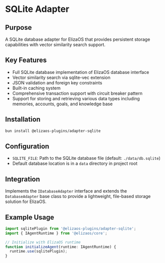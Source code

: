 # SQLite Adapter

## Purpose

A SQLite database adapter for ElizaOS that provides persistent storage capabilities with vector similarity search support.

## Key Features

- Full SQLite database implementation of ElizaOS database interface
- Vector similarity search via sqlite-vec extension
- JSON validation and foreign key constraints
- Built-in caching system
- Comprehensive transaction support with circuit breaker pattern
- Support for storing and retrieving various data types including memories, accounts, goals, and knowledge base

## Installation

```bash
bun install @elizaos-plugins/adapter-sqlite
```

## Configuration

- `SQLITE_FILE`: Path to the SQLite database file (default: `./data/db.sqlite`)
- Default database location is in a `data` directory in project root

## Integration

Implements the `IDatabaseAdapter` interface and extends the `DatabaseAdapter` base class to provide a lightweight, file-based storage solution for ElizaOS.

## Example Usage

```typescript
import sqlitePlugin from '@elizaos-plugins/adapter-sqlite';
import { IAgentRuntime } from '@elizaos/core';

// Initialize with ElizaOS runtime
function initializeAgent(runtime: IAgentRuntime) {
  runtime.use(sqlitePlugin);
}
```
